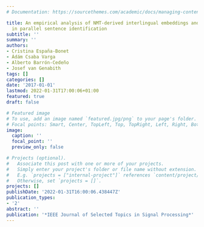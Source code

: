 ```yaml
---
# Documentation: https://sourcethemes.com/academic/docs/managing-content/

title: An empirical analysis of NMT-derived interlingual embeddings and their use
  in parallel sentence identification
subtitle: ''
summary: ''
authors:
- Cristina España-Bonet
- Ádám Csaba Varga
- Alberto Barrón-Cedeño
- Josef van Genabith
tags: []
categories: []
date: '2017-01-01'
lastmod: 2022-01-31T17:00:06+01:00
featured: true
draft: false

# Featured image
# To use, add an image named `featured.jpg/png` to your page's folder.
# Focal points: Smart, Center, TopLeft, Top, TopRight, Left, Right, BottomLeft, Bottom, BottomRight.
image:
  caption: ''
  focal_point: ''
  preview_only: false

# Projects (optional).
#   Associate this post with one or more of your projects.
#   Simply enter your project's folder or file name without extension.
#   E.g. `projects = ["internal-project"]` references `content/project/deep-learning/index.md`.
#   Otherwise, set `projects = []`.
projects: []
publishDate: '2022-01-31T16:00:06.438447Z'
publication_types:
- '2'
abstract: ''
publication: '*IEEE Journal of Selected Topics in Signal Processing*'
---
```

